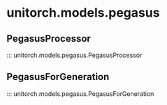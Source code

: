 # unitorch.models.pegasus

## PegasusProcessor

::: unitorch.models.pegasus.PegasusProcessor

## PegasusForGeneration

::: unitorch.models.pegasus.PegasusForGeneration
